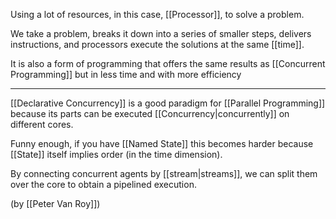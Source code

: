 Using a lot of resources, in this case, [[Processor]], to solve a problem.

We take a problem, breaks it down into a series of smaller steps, delivers instructions, and processors execute the solutions at the same [[time]].

It is also a form of programming that offers the same results as [[Concurrent Programming]] but in less time and with more efficiency

---

[[Declarative Concurrency]] is a good paradigm for [[Parallel Programming]] because its parts can be executed [[Concurrency|concurrently]] on different cores.

Funny enough, if you have [[Named State]] this becomes harder because [[State]] itself implies order (in the time dimension).

By connecting concurrent agents by [[stream|streams]], we can split them over the core to obtain a pipelined execution.

(by [[Peter Van Roy]])
